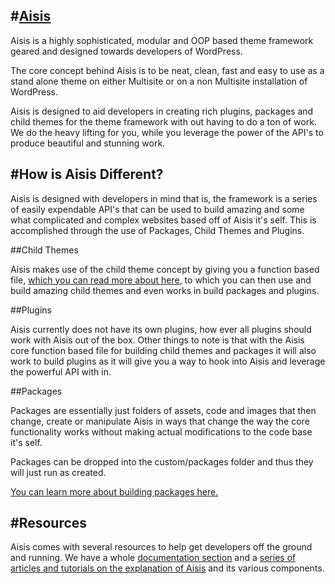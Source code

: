 #[Aisis](http://aisis.adambalan.com/)
-------

Aisis is a highly sophisticated, modular and OOP based theme framework geared and designed towards developers of WordPress.

The core concept behind Aisis is to be neat, clean, fast and easy to use as a stand alone theme on either Multisite or on a non Multisite installation of WordPress.

Aisis is designed to aid developers in creating rich plugins, packages and child themes for the theme framework with out having to do a ton of work. We do the heavy lifting for you, while you leverage the power of the API's to produce beautiful and stunning work.

#How is Aisis Different?
-----------------------------

Aisis is designed with developers in mind that is, the framework is a series of easily expendable API's that can be used to build amazing and some what complicated and complex websites based off of Aisis it's self. This is accomplished through the use of Packages, Child Themes and Plugins.

##Child Themes

Aisis makes use of the child theme concept by giving you a function based file, [which you can read more about here](http://aisis.adambalan.com/ae/registering-templates-and-modules-in-aisis/), to which you can then use and build amazing child themes and even works in build packages and plugins.

##Plugins

Aisis currently does not have its own plugins, how ever all plugins should work with Aisis out of the box. Other things to note is that with the Aisis core function based file for building child themes and packages it will also work to build plugins as it will give you a way to hook into Aisis and leverage the powerful API with in.

##Packages

Packages are essentially just folders of assets, code and images that then change, create or manipulate Aisis in ways that change the way the core functionality works without making actual modifications to the code base it's self.

Packages can be dropped into the custom/packages folder and thus they will just run as created.

[You can learn more about building packages here.](http://aisis.adambalan.com/ae/creating-your-own-package-in-aisis/)


#Resources
--------------

Aisis comes with several resources to help get developers off the ground and running. We have a whole [documentation section](http://aisis.adambalan.com/aisis-documentation/) and a [series of articles and tutorials on the explanation of Aisis](http://aisis.adambalan.com/aisis-resources/) and its various components.
